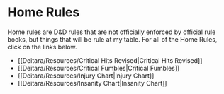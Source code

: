 # Home Rules
Home rules are D&D rules that are not officially enforced by official rule books, but things that will be rule at my table. For all of the Home Rules, click on the links below.

- [[Deitara/Resources/Critical Hits Revised|Critical Hits Revised]]
- [[Deitara/Resources/Critical Fumbles|Critical Fumbles]]
- [[Deitara/Resources/Injury Chart|Injury Chart]]
- [[Deitara/Resources/Insanity Chart|Insanity Chart]]